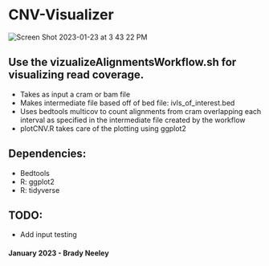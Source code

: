 # CNV-Visualizer

![Screen Shot 2023-01-23 at 3 43 22 PM](https://user-images.githubusercontent.com/55114836/214156591-fb37b769-896c-4ffc-8d29-3990a471fc3e.png)


## Use the vizualizeAlignmentsWorkflow.sh for visualizing read coverage.
- Takes as input a cram or bam file
- Makes intermediate file based off of bed file: ivls_of_interest.bed
- Uses bedtools multicov to count alignments from cram overlapping each 
  interval as specified in the intermediate file created by the workflow
- plotCNV.R takes care of the plotting using ggplot2


## Dependencies:
- Bedtools
- R: ggplot2
- R: tidyverse

## TODO:
- Add input testing

#### January 2023 - Brady Neeley
